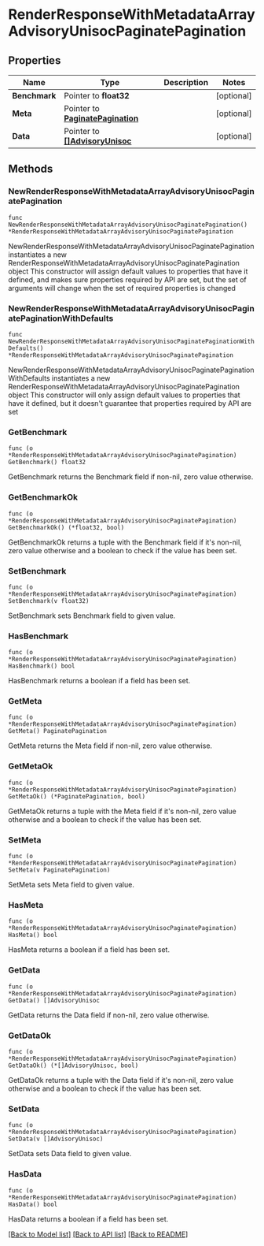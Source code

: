 # RenderResponseWithMetadataArrayAdvisoryUnisocPaginatePagination

## Properties

Name | Type | Description | Notes
------------ | ------------- | ------------- | -------------
**Benchmark** | Pointer to **float32** |  | [optional] 
**Meta** | Pointer to [**PaginatePagination**](PaginatePagination.md) |  | [optional] 
**Data** | Pointer to [**[]AdvisoryUnisoc**](AdvisoryUnisoc.md) |  | [optional] 

## Methods

### NewRenderResponseWithMetadataArrayAdvisoryUnisocPaginatePagination

`func NewRenderResponseWithMetadataArrayAdvisoryUnisocPaginatePagination() *RenderResponseWithMetadataArrayAdvisoryUnisocPaginatePagination`

NewRenderResponseWithMetadataArrayAdvisoryUnisocPaginatePagination instantiates a new RenderResponseWithMetadataArrayAdvisoryUnisocPaginatePagination object
This constructor will assign default values to properties that have it defined,
and makes sure properties required by API are set, but the set of arguments
will change when the set of required properties is changed

### NewRenderResponseWithMetadataArrayAdvisoryUnisocPaginatePaginationWithDefaults

`func NewRenderResponseWithMetadataArrayAdvisoryUnisocPaginatePaginationWithDefaults() *RenderResponseWithMetadataArrayAdvisoryUnisocPaginatePagination`

NewRenderResponseWithMetadataArrayAdvisoryUnisocPaginatePaginationWithDefaults instantiates a new RenderResponseWithMetadataArrayAdvisoryUnisocPaginatePagination object
This constructor will only assign default values to properties that have it defined,
but it doesn't guarantee that properties required by API are set

### GetBenchmark

`func (o *RenderResponseWithMetadataArrayAdvisoryUnisocPaginatePagination) GetBenchmark() float32`

GetBenchmark returns the Benchmark field if non-nil, zero value otherwise.

### GetBenchmarkOk

`func (o *RenderResponseWithMetadataArrayAdvisoryUnisocPaginatePagination) GetBenchmarkOk() (*float32, bool)`

GetBenchmarkOk returns a tuple with the Benchmark field if it's non-nil, zero value otherwise
and a boolean to check if the value has been set.

### SetBenchmark

`func (o *RenderResponseWithMetadataArrayAdvisoryUnisocPaginatePagination) SetBenchmark(v float32)`

SetBenchmark sets Benchmark field to given value.

### HasBenchmark

`func (o *RenderResponseWithMetadataArrayAdvisoryUnisocPaginatePagination) HasBenchmark() bool`

HasBenchmark returns a boolean if a field has been set.

### GetMeta

`func (o *RenderResponseWithMetadataArrayAdvisoryUnisocPaginatePagination) GetMeta() PaginatePagination`

GetMeta returns the Meta field if non-nil, zero value otherwise.

### GetMetaOk

`func (o *RenderResponseWithMetadataArrayAdvisoryUnisocPaginatePagination) GetMetaOk() (*PaginatePagination, bool)`

GetMetaOk returns a tuple with the Meta field if it's non-nil, zero value otherwise
and a boolean to check if the value has been set.

### SetMeta

`func (o *RenderResponseWithMetadataArrayAdvisoryUnisocPaginatePagination) SetMeta(v PaginatePagination)`

SetMeta sets Meta field to given value.

### HasMeta

`func (o *RenderResponseWithMetadataArrayAdvisoryUnisocPaginatePagination) HasMeta() bool`

HasMeta returns a boolean if a field has been set.

### GetData

`func (o *RenderResponseWithMetadataArrayAdvisoryUnisocPaginatePagination) GetData() []AdvisoryUnisoc`

GetData returns the Data field if non-nil, zero value otherwise.

### GetDataOk

`func (o *RenderResponseWithMetadataArrayAdvisoryUnisocPaginatePagination) GetDataOk() (*[]AdvisoryUnisoc, bool)`

GetDataOk returns a tuple with the Data field if it's non-nil, zero value otherwise
and a boolean to check if the value has been set.

### SetData

`func (o *RenderResponseWithMetadataArrayAdvisoryUnisocPaginatePagination) SetData(v []AdvisoryUnisoc)`

SetData sets Data field to given value.

### HasData

`func (o *RenderResponseWithMetadataArrayAdvisoryUnisocPaginatePagination) HasData() bool`

HasData returns a boolean if a field has been set.


[[Back to Model list]](../README.md#documentation-for-models) [[Back to API list]](../README.md#documentation-for-api-endpoints) [[Back to README]](../README.md)


